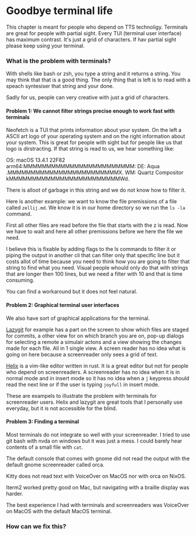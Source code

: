 # Goodbye terminal life

This chapter is meant for people who depend on TTS technoligy. 
Terminals are great for people with partial sight. Every TUI (terminal user interface) has maximum contrast. It's just a grid of characters. 
If hav partial sight please keep using your terminal.

### What is the problem with terminals?

With shells like bash or zsh, you type a string and it returns a string.
You may think that that is a good thing. The only thing that is left is to read with a speach syntesiser that string and your done.

Sadly for us, people can very creative with just a grid of characters. 

#### Problem 1: We cannot filter strings precise enough to work fast with terminals

Neofetch is a TUI that prints information about your system. 
On the left a ASCII art logo of your operating system and on the right information about your system.
This is great for people with sight but for people like us that logo is dirstracting. 
If that string is read to us, we hear something like: 

OS: macOS 13.4.1 22F82 arm64:MMMMMMMMMMMMMMMMMMMMMMMM: DE: Aqua .MMMMMMMMMMMMMMMMMMMMMMMMX. WM: Quartz Compositor kMMMMMMMMMMMMMMMMMMMMMMMMWd. 

There is alloot of garbage in this string and we do not know how to filter it.

Here is another example: we want to know the file premissions of a file called ```zellij.md```. 
We know it is in our home directory so we run the ```ls -la``` command. 

First all other files are read before the file that starts with the z is read. 
Now we have to wait and here all other premissions before we here the file we need.

I believe this is fixable by adding flags to the ls commands to filter it or piping the output in another cli that can filter only that specific line but it costs allot of time because you need to think how you are going to filter that string to find what you need.
Visual people whould only do that with strings that are longer then 100 lines, but we need a filter with 10 and that is time consuming.

You can find a workaround but it does not feel natural.

#### Problem 2: Graphical terminal user interfaces

We also have sort of graphical applications for the terminal.

[Lazygit](https://github.com/jesseduffield/lazygit) for example has a part on the screen to show which files are staged for commits, a other view for on which branch you are on, pop-up dialogs for selecting a remote a simulair actons and a view showing the changes made for each file. 
All in 1 single view. A screen reader has no idea what is going on here because a screenreader only sees a grid of text.

[Helix](https://github.com/helix-editor/helix) is a vim-like editor written in rust. 
It is a great editor but not for people who depend on screenreaders. 
A screenreader has no idea when it is in normal mode and in insert mode so it has no idea when a ```j``` keypress should read the next line or if the user is typing ```joyfull``` in insert mode.

These are exampels to illustrate the problem with terminals for screenreader users.
Helix and lazygit are great tools that I personally use everyday, but it is not accessible for the blind.

#### Problem 3: Finding a terminal

Most terminals do not integrate so well with your screenreader.
I tried to use git bash with nvda on windows but it was just a mess. I could barely hear contents of a small file with ```cat```. 

The default console that comes with gnome did not read the output with the default gnome screenreader called orca.

Kitty does not read text with VoiceOver on MacOS nor with orca on NixOS.

Iterm2 worked pretty good on Mac, but navigating with a braille display was harder.

The best experience I had with terminals and screenreaders was VoiceOver on MacOS with the default MacOS terminal.

### How can we fix this?


